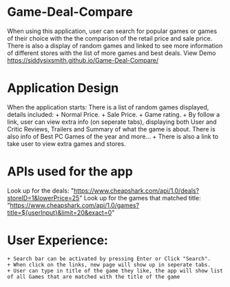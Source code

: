 # Game-Deal-Compare

When using this application, user can search for popular games or games of their choice with the the comparison of the retail price and sale price. There is also a display of random games and linked to see more information of different stores with the list of more games and best deals.
View Demo
https://siddysixsmith.github.io/Game-Deal-Compare/

# Application Design
When the application starts:
There is a list of random games displayed, details included:
    + Normal Price.
    + Sale Price.
    + Game rating.
    + By follow a link, user can view extra info (on seperate tabs), displaying both User and Critic Reviews, Trailers and Summary of what the game is about. There is also info of Best PC Games of the year and more...
    + There is also a link to take user to view extra games and stores. 

# APIs used for the app
Look up for the deals:    "https://www.cheapshark.com/api/1.0/deals?storeID=1&lowerPrice=25"
Look up for the games that matched title:    "https://www.cheapshark.com/api/1.0/games?title=${userInput}&limit=20&exact=0"

# User Experience:
    + Search bar can be activated by pressing Enter or Click "Search".
    + When click on the links, new page will show up in seperate tabs.
    + User can type in title of the game they like, the app will show list of all Games that are matched with the title of the game

